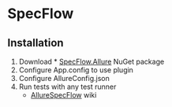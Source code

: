 # SpecFlow

## Installation

1.  Download \* [SpecFlow.Allure](https://www.nuget.org/packages/SpecFlow.Allure/) NuGet package
2.  Configure App.config to use plugin
3.  Configure AllureConfig.json
4.  Run tests with any test runner
    - [AllureSpecFlow](https://github.com/allure-framework/allure-csharp/wiki/SpecFlow-Adapter) wiki
